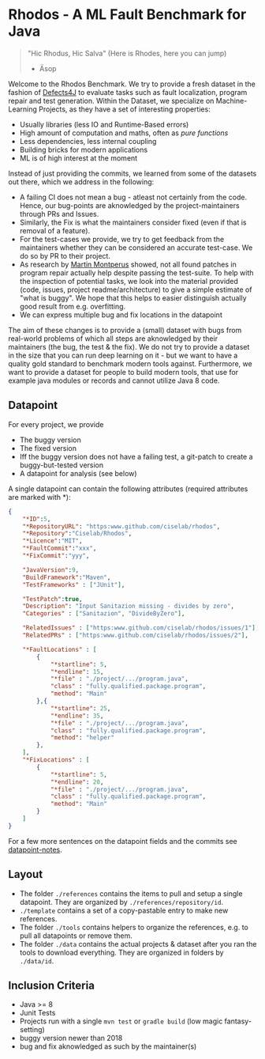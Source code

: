 # Rhodos - A ML Fault Benchmark for Java

> "Hic Rhodus, Hic Salva"
> (Here is Rhodes, here you can jump)
> - Äsop

Welcome to the Rhodos Benchmark. 
We try to provide a fresh dataset in the fashion of [Defects4J](https://github.com/rjust/defects4j) to evaluate tasks such as fault localization, program repair and test generation.
Within the Dataset, we specialize on Machine-Learning Projects, as they have a set of interesting properties: 

- Usually libraries (less IO and Runtime-Based errors)
- High amount of computation and maths, often as *pure functions* 
- Less dependencies, less internal coupling
- Building bricks for modern applications
- ML is of high interest at the moment

Instead of just providing the commits, we learned from some of the datasets out there, which we address in the following: 

- A failing CI does not mean a bug - atleast not certainly from the code. Hence, our bug-points are aknowledged by the project-maintainers through PRs and Issues.
- Similarly, the Fix is what the maintainers consider fixed (even if that is removal of a feature).
- For the test-cases we provide, we try to get feedback from the maintainers whether they can be considered an accurate test-case. We do so by PR to their project.  
- As research by [Martin Montperus](https://link.springer.com/article/10.1007/s10664-016-9470-4) showed, not all found patches in program repair actually help despite passing the test-suite. 
  To help with the inspection of potential tasks, we look into the material provided (code, issues, project readme/architecture) to give a simple estimate of "what is buggy".
  We hope that this helps to easier distinguish actually good result from e.g. overfitting.
- We can express multiple bug and fix locations in the datapoint

The aim of these changes is to provide a (small) dataset with bugs from real-world problems of which all steps are aknowledged by their maintainers (the bug, the test & the fix).
We do not try to provide a dataset in the size that you can run deep learning on it - but we want to have a quality gold standard to benchmark modern tools against.
Furthermore, we want to provide a dataset for people to build modern tools, that use for example java modules or records and cannot utilize Java 8 code. 

## Datapoint 

For every project, we provide 

- The buggy version
- The fixed version
- Iff the buggy version does not have a failing test, a git-patch to create a buggy-but-tested version
- A datapoint for analysis (see below)

A single datapoint can contain the following attributes (required attributes are marked with *): 

```JSON
{
    "*ID":5,
    "*RepositoryURL": "https:www.github.com/ciselab/rhodos",
    "*Repository":"Ciselab/Rhodos",
    "*Licence":"MIT",
    "*FaultCommit":"xxx",
    "*FixCommit":"yyy",

    "JavaVersion":9,
    "BuildFramework":"Maven",
    "TestFrameworks" : ["JUnit"],

    "TestPatch":true,
    "Description": "Input Sanitazion missing - divides by zero",
    "Categories" : ["Sanitazion", "DivideByZero"], 

    "RelatedIssues" : ["https:www.github.com/ciselab/rhodos/issues/1"],
    "RelatedPRs" : ["https:www.github.com/ciselab/rhodos/issues/2"],

    "*FaultLocations" : [
        {
            "*startline": 5,
            "*endline": 15,
            "*file" : "./project/.../program.java",
            "class" : "fully.qualified.package.program",
            "method": "Main"
        },{
            "*startline": 25,
            "*endline": 35,
            "*file" : "./project/.../program.java",
            "class" : "fully.qualified.package.program",
            "method": "helper"
        },
    ],
    "*FixLocations" : [
        {
            "*startline": 5,
            "*endline": 20,
            "*file" : "./project/.../program.java",
            "class" : "fully.qualified.package.program",
            "method": "Main"
        }
    ]
}
```

For a few more sentences on the datapoint fields and the commits see [datapoint-notes](./template/datapoint-notes.md).

## Layout 

- The folder `./references` contains the items to pull and setup a single datapoint. They are organized by `./references/repository/id`.
- `./template` contains a set of a copy-pastable entry to make new references. 
- The folder `./tools` contains helpers to organize the references, e.g. to pull all datapoints or remove them.
- The folder `./data` contains the actual projects & dataset after you ran the tools to download everything. They are organized in folders by `./data/id`. 

## Inclusion Criteria 

- Java >= 8 
- Junit Tests 
- Projects run with a single `mvn test` or `gradle build` (low magic fantasy-setting)
- buggy version newer than 2018
- bug and fix aknowledged as such by the maintainer(s)